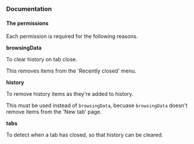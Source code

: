 ### Documentation

#### The permissions

Each permission is required for the following reasons.

**browsingData** 

To clear history on tab close. 

This removes items from the 'Recently closed' menu.

**history**

To remove history items as they're added to history.

This must be used instead of `browsingData`, becuase `browsingData` doesn't remove items from the 'New tab' page.

**tabs**

To detect when a tab has closed, so that history can be cleared.